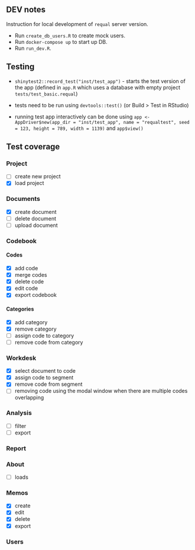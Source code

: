 ## DEV notes

Instruction for local development of `requal` server version.
  
- Run `create_db_users.R` to create mock users. 
- Run `docker-compose up` to start up DB. 
- Run `run_dev.R`. 

## Testing

- `shinytest2::record_test("inst/test_app")` - starts the test version of the app 
(defined in `app.R` which uses a database with empty project `tests/test_basic.requal`)
- tests need to be run using `devtools::test()` (or Build > Test in RStudio) 

- running test app interactively can be done using `app <- AppDriver$new(app_dir = "inst/test_app", name = "requaltest", seed = 123, height = 789, width = 1139)` and `app$view()`

## Test coverage

### Project
- [ ] create new project
- [x] load project

### Documents
- [x] create document
- [ ] delete document
- [ ] upload document

### Codebook
#### Codes
- [x] add code
- [x] merge codes
- [x] delete code
- [x] edit code
- [x] export codebook

#### Categories
- [x] add category
- [x] remove category
- [ ] assign code to category
- [ ] remove code from category

### Workdesk
- [x] select document to code
- [x] assign code to segment
- [x] remove code from segment
- [ ] removing code using the modal window when there are multiple codes overlapping 

### Analysis
- [ ] filter 
- [ ] export

### Report

### About
- [ ] loads

### Memos
- [x] create
- [x] edit
- [x] delete
- [x] export

### Users
